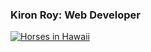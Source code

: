 ### Kiron Roy: Web Developer 

<a href="https://www.qries.com/"><img src="https://cdn.glitch.com/e388522d-6452-490a-b12c-129c1bef4aa2%2Fhorse.png?v=1632962114963" alt="Horses in Hawaii"></a>




